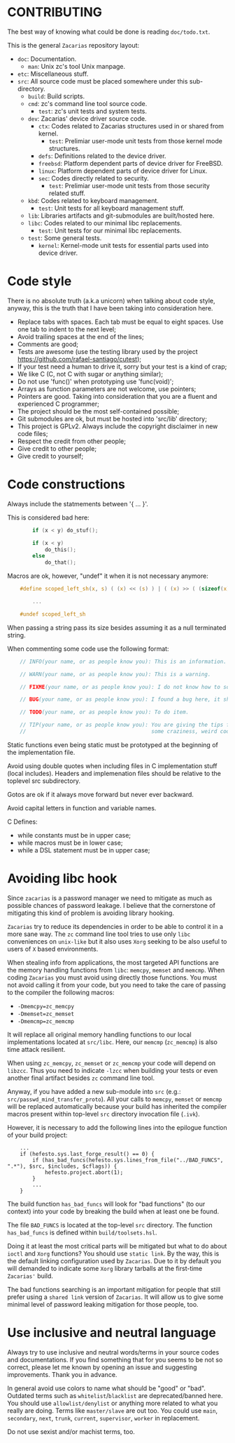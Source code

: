 # CONTRIBUTING

The best way of knowing what could be done is reading ``doc/todo.txt``.

This is the general ``Zacarias`` repository layout:

- ``doc``: Documentation.
    - ``man``: Unix zc's tool Unix manpage.
- ``etc``: Miscellaneous stuff.
- ``src``: All source code must be placed somewhere under this sub-directory.
    - ``build``: Build scripts.
    - ``cmd``: zc's command line tool source code.
        - ``test``: zc's unit tests and system tests.
    - ``dev``: Zacarias' device driver source code.
        - ``ctx``: Codes related to Zacarias structures used in or shared from kernel.
            - ``test``: Prelimiar user-mode unit tests from those kernel mode structures.
        - ``defs``: Definitions related to the device driver.
        - ``freebsd``: Platform dependent parts of device driver for FreeBSD.
        - ``linux``: Platform dependent parts of device driver for Linux.
        - ``sec``: Codes directly related to security.
            - ``test``: Prelimiar user-mode unit tests from those security related stuff.
    - ``kbd``: Codes related to keyboard management.
        - ``test``: Unit tests for all keyboard management stuff.
    - ``lib``: Libraries artifacts and git-submodules are built/hosted here.
    - ``libc``: Codes related to our minimal libc replacements.
        - ``test``: Unit tests for our minimal libc replacements.
    - ``test``: Some general tests.
        - ``kernel``: Kernel-mode unit tests for essential parts used into device driver.

# Code style

There is no absolute truth (a.k.a unicorn) when talking about code style, anyway, this is the truth that I have
been taking into consideration here.

- Replace tabs with spaces. Each tab must be equal to eight spaces. Use one tab to indent to the next level;
- Avoid trailing spaces at the end of the lines;
- Comments are good;
- Tests are awesome (use the testing library used by the project <https://github.com/rafael-santiago/cutest>);
- If your test need a human to drive it, sorry but your test is a kind of crap;
- We like C (C, not C with sugar or anything similar);
- Do not use 'func()' when prototyping use 'func(void)';
- Arrays as function parameters are not welcome, use pointers;
- Pointers are good. Taking into consideration that you are a fluent and experienced C programmer;
- The project should be the most self-contained possible;
- Git submodules are ok, but must be hosted into 'src/lib' directory;
- This project is GPLv2. Always include the copyright disclaimer in new code files;
- Respect the credit from other people;
- Give credit to other people;
- Give credit to yourself;

# Code constructions

Always include the statmements between '{ ... }'.

This is considered bad here:

```c
        if (x < y) do_stuf();

        if (x < y)
            do_this();
        else
            do_that();
```

Macros are ok, however, "undef" it when it is not necessary anymore:

```c
    #define scoped_left_sh(x, s) ( (x) << (s) ) | ( (x) >> ( (sizeof(x) << 3) - (s) ) )

        ...

    #undef scoped_left_sh
```

When passing a string pass its size besides assuming it as a null terminated string.

When commenting some code use the following format:

```c
    // INFO(your name, or as people know you): This is an information.

    // WARN(your name, or as people know you): This is a warning.

    // FIXME(your name, or as people know you): I do not know how to solve it.

    // BUG(your name, or as people know you): I found a bug here, it should be fixed.

    // TODO(your name, or as people know you): To do item.

    // TIP(your name, or as people know you): You are giving the tips for people understand
    //                                        some craziness, weird code chunk.
```

Static functions even being static must be prototyped at the beginning of the implementation file.

Avoid using double quotes when including files in C implementation stuff (local includes). Headers
and implemenation files should be relative to the toplevel src subdirectory.

Gotos are ok if it always move forward but never ever backward.

Avoid capital letters in function and variable names.

C Defines:

- while constants must be in upper case;
- while macros must be in lower case;
- while a DSL statement must be in upper case;

# Avoiding libc hook

Since ``zacarias`` is a password manager we need to mitigate as much as possible chances of password leakage.
I believe that the cornerstone of mitigating this kind of problem is avoiding library hooking.

``Zacarias`` try to reduce its dependencies in order to be able to control it in a more sane way. The ``zc``
command line tool tries to use only ``libc`` conveniences on ``unix-like`` but it also uses ``Xorg`` seeking
to be also useful to users of ``X`` based environments.

When stealing info from applications, the most targeted API functions are the memory handling functions from
``libc``: ``memcpy``, ``memset`` and ``memcmp``. When coding ``Zacarias`` you must avoid using directly
those functions. You must not avoid calling it from your code, but you need to take the care of passing
to the compiler the following macros:

- ``-Dmemcpy=zc_memcpy``
- ``-Dmemset=zc_memset``
- ``-Dmemcmp=zc_memcmp``

It will replace all original memory handling functions to our local implementations located at ``src/libc``.
Here, our ``memcmp`` (``zc_memcmp``) is also time attack resilient.

When using ``zc_memcpy``, ``zc_memset`` or ``zc_memcmp`` your code will depend on ``libzcc``. Thus you
need to indicate ``-lzcc`` when building your tests or even another final artifact besides ``zc``
command line tool.

Anyway, if you have added a new sub-module into ``src`` (e.g.: ``src/passwd_mind_transfer_proto``). All
your calls to ``memcpy``, ``memset`` or ``memcmp`` will be replaced automatically because your build has
inherited the compiler macros present within top-level ``src`` directory invocation file (``.ivk``).

However, it is necessary to add the following lines into the epilogue function of your build project:

```
    ...
    if (hefesto.sys.last_forge_result() == 0) {
        if (has_bad_funcs(hefesto.sys.lines_from_file("../BAD_FUNCS", ".*"), $src, $includes, $cflags)) {
            hefesto.project.abort(1);
        }
        ...
    }
```

The build function ``has_bad_funcs`` will look for "bad functions" (to our context) into your code by
breaking the build when at least one be found.

The file ``BAD_FUNCS`` is located at the top-level ``src`` directory. The function ``has_bad_funcs`` is
defined within ``build/toolsets.hsl``.

Doing it at least the most critical parts will be mitigated but what to do about ``ioctl`` and ``Xorg``
functions? You should use ``static link``. By the way, this is the default linking configuration used
by ``Zacarias``. Due to it by default you will demanded to indicate some ``Xorg`` library tarballs at the
first-time ``Zacarias'`` build.

The bad functions searching is an important mitigation for people that still prefer using a ``shared link``
version of ``Zacarias``. It will allow us to give some minimal level of password leaking mitigation for those
people, too.

# Use inclusive and neutral language

Always try to use inclusive and neutral words/terms in your source codes and documentations. If you find something that
for you seems to be not so correct, please let me known by opening an issue and suggesting improvements. Thank you in
advance.

In general avoid use colors to name what should be "good" or "bad". Outdated terms such as ``whitelist``/``blacklist``
are deprecated/banned here. You should use ``allowlist/denylist`` or anything more related to what you really are doing. Terms
like ``master/slave`` are out too. You could use ``main``, ``secondary``, ``next``, ``trunk``, ``current``, ``supervisor``,
``worker`` in replacement.

Do not use sexist and/or machist terms, too.
